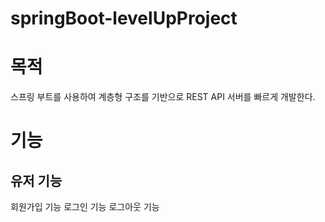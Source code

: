 # springBoot-levelUpProject

# 목적
스프링 부트를 사용하여 계층형 구조를 기반으로 REST API 서버를 빠르게 개발한다.

# 기능
## 유저 기능
회원가입 기능
로그인 기능
로그아웃 기능
